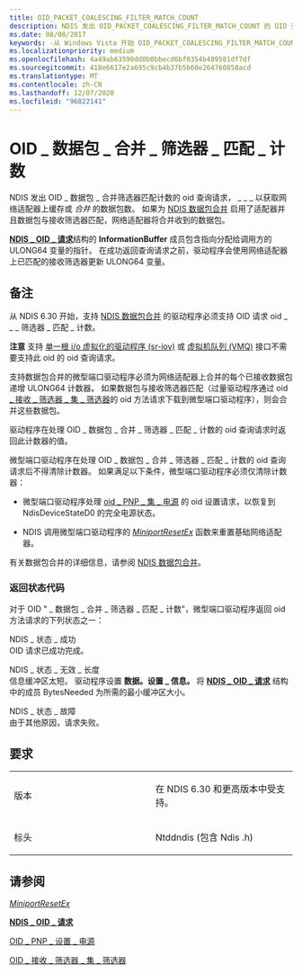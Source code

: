 ```yaml
---
title: OID_PACKET_COALESCING_FILTER_MATCH_COUNT
description: NDIS 发出 OID_PACKET_COALESCING_FILTER_MATCH_COUNT 的 OID 查询请求，以获取网络适配器上缓存或合并的数据包数。
ms.date: 08/08/2017
keywords: -从 Windows Vista 开始 OID_PACKET_COALESCING_FILTER_MATCH_COUNT 的网络驱动程序
ms.localizationpriority: medium
ms.openlocfilehash: 4a49ab63590dd0b0bbecd6bf0354b489581df7df
ms.sourcegitcommit: 418e6617e2a695c9cb4b37b5b60e264760858acd
ms.translationtype: MT
ms.contentlocale: zh-CN
ms.lasthandoff: 12/07/2020
ms.locfileid: "96822141"
---
```

# <a name="oid_packet_coalescing_filter_match_count"></a>OID \_ 数据包 \_ 合并 \_ 筛选器 \_ 匹配 \_ 计数


NDIS 发出 OID \_ 数据包 \_ 合并筛选器匹配计数的 oid 查询请求， \_ \_ \_ 以获取网络适配器上缓存或 *合并* 的数据包数。 如果为 [NDIS 数据包合并](./ndis-packet-coalescing.md) 启用了适配器并且数据包与接收筛选器匹配，网络适配器将合并收到的数据包。

[**NDIS \_ OID \_ 请求**](/windows-hardware/drivers/ddi/ndis/ns-ndis-_ndis_oid_request)结构的 **InformationBuffer** 成员包含指向分配给调用方的 ULONG64 变量的指针。 在成功返回查询请求之前，驱动程序会使用网络适配器上已匹配的接收筛选器更新 ULONG64 变量。

<a name="remarks"></a>备注
-------

从 NDIS 6.30 开始，支持 [NDIS 数据包合并](./ndis-packet-coalescing.md) 的驱动程序必须支持 OID 请求 oid \_ \_ \_ 筛选器 \_ 匹配 \_ 计数。

**注意**  支持 [单一根 i/o 虚拟化的驱动程序 (sr-iov)](./single-root-i-o-virtualization--sr-iov-.md) 或 [虚拟机队列 (VMQ)](./virtual-machine-queue--vmq--in-ndis-6-20.md) 接口不需要支持此 oid 的 oid 查询请求。

 

支持数据包合并的微型端口驱动程序必须为网络适配器上合并的每个已接收数据包递增 ULONG64 计数器。 如果数据包与接收筛选器匹配（过量驱动程序通过 oid [ \_ 接收 \_ 筛选器 \_ 集 \_ 筛选器](oid-receive-filter-set-filter.md)的 oid 方法请求下载到微型端口驱动程序），则会合并这些数据包。

驱动程序在处理 OID \_ 数据包 \_ 合并 \_ 筛选器 \_ 匹配 \_ 计数的 oid 查询请求时返回此计数器的值。

微型端口驱动程序在处理 OID \_ 数据包 \_ 合并 \_ 筛选器 \_ 匹配 \_ 计数的 oid 查询请求后不得清除计数器。 如果满足以下条件，微型端口驱动程序必须仅清除计数器：

-   微型端口驱动程序处理 [oid \_ PNP \_ 集 \_ 电源](oid-pnp-set-power.md) 的 oid 设置请求，以恢复到 NdisDeviceStateD0 的完全电源状态。

-   NDIS 调用微型端口驱动程序的 [*MiniportResetEx*](/windows-hardware/drivers/ddi/ndis/nc-ndis-miniport_reset) 函数来重置基础网络适配器。

有关数据包合并的详细信息，请参阅 [NDIS 数据包合并](/windows-hardware/drivers/ddi/_netvista/)。

### <a name="return-status-codes"></a>返回状态代码

对于 OID " \_ 数据包 \_ 合并 \_ 筛选器 \_ 匹配 \_ 计数"，微型端口驱动程序返回 oid 方法请求的下列状态之一：

<a href="" id="ndis-status-success"></a>NDIS \_ 状态 \_ 成功  
OID 请求已成功完成。

<a href="" id="ndis-status-invalid-length"></a>NDIS \_ 状态 \_ 无效 \_ 长度  
信息缓冲区太短。 驱动程序设置 **数据。设置 \_ 信息。** 将 [**NDIS \_ OID \_ 请求**](/windows-hardware/drivers/ddi/ndis/ns-ndis-_ndis_oid_request) 结构中的成员 BytesNeeded 为所需的最小缓冲区大小。

<a href="" id="ndis-status-failure"></a>NDIS \_ 状态 \_ 故障  
由于其他原因，请求失败。

<a name="requirements"></a>要求
------------

<table>
<colgroup>
<col width="50%" />
<col width="50%" />
</colgroup>
<tbody>
<tr class="odd">
<td><p>版本</p></td>
<td><p>在 NDIS 6.30 和更高版本中受支持。</p></td>
</tr>
<tr class="even">
<td><p>标头</p></td>
<td>Ntddndis (包含 Ndis .h) </td>
</tr>
</tbody>
</table>

## <a name="see-also"></a>请参阅


[*MiniportResetEx*](/windows-hardware/drivers/ddi/ndis/nc-ndis-miniport_reset)

[**NDIS \_ OID \_ 请求**](/windows-hardware/drivers/ddi/ndis/ns-ndis-_ndis_oid_request)

[OID \_ PNP \_ 设置 \_ 电源](oid-pnp-set-power.md)

[OID \_ 接收 \_ 筛选器 \_ 集 \_ 筛选器](oid-receive-filter-set-filter.md)

 

